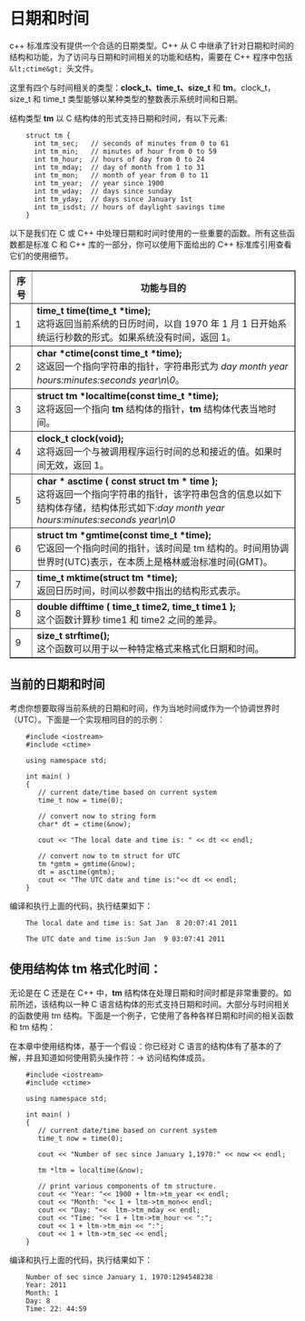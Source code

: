 # 日期和时间

c++ 标准库没有提供一个合适的日期类型。C++ 从 C 中继承了针对日期和时间的结构和功能，为了访问与日期和时间相关的功能和结构，需要在 C++ 程序中包括 `&lt;ctime&gt; `头文件。
  
这里有四个与时间相关的类型：**clock\_t、time\_t、size\_t** 和 **tm**。clock\_t，size\_t 和 time\_t 类型能够以某种类型的整数表示系统时间和日期。 
  
结构类型 **tm** 以 C 结构体的形式支持日期和时间，有以下元素:

```
    struct tm {
      int tm_sec;   // seconds of minutes from 0 to 61
      int tm_min;   // minutes of hour from 0 to 59
      int tm_hour;  // hours of day from 0 to 24
      int tm_mday;  // day of month from 1 to 31
      int tm_mon;   // month of year from 0 to 11
      int tm_year;  // year since 1900
      int tm_wday;  // days since sunday
      int tm_yday;  // days since January 1st
      int tm_isdst; // hours of daylight savings time
    }
```

以下是我们在 C 或 C++ 中处理日期和时间时使用的一些重要的函数。所有这些函数都是标准 C 和 C++ 库的一部分，你可以使用下面给出的 C++ 标准库引用查看它们的使用细节。

<table border = "1">
<tr>
<th>序号</th>
<th>功能与目的</th>
</tr>
<tr>
<td>1</td>
<td><strong>time_t time(time_t *time);</strong></br>这将返回当前系统的日历时间，以自 1970 年 1 月 1 日开始系统运行秒数的形式。如果系统没有时间，返回 1。</td>
</tr>
<tr>
<td>2</td>
<td><strong>char *ctime(const time_t *time);</strong></br>这返回一个指向字符串的指针，字符串形式为 <i>day month year hours:minutes:seconds year\n\0</i>。</td>
</tr>
<tr>
<td>3</td>
<td><strong>struct tm *localtime(const time_t *time);</strong></br>这将返回一个指向 <strong>tm</strong> 结构体的指针，<strong>tm</strong> 结构体代表当地时间。</td>
</tr>
<tr>
<td>4</td>
<td><strong>clock_t clock(void);</strong></br>这将返回一个与被调用程序运行时间的总和接近的值。如果时间无效，返回 1。</td>
</tr>
<tr>
<td>5</td>
<td><strong>char * asctime ( const struct tm * time );</strong></br>这将返回一个指向字符串的指针，该字符串包含的信息以如下结构体存储，结构体形式如下:<i>day month year hours:minutes:seconds year\n\0</i></td>
</tr>
<tr>
<td>6</td>
<td><strong>struct tm *gmtime(const time_t *time);</strong></br>它返回一个指向时间的指针，该时间是 tm 结构的。时间用协调世界时(UTC)表示，在本质上是格林威治标准时间(GMT)。</td>
</tr>
<tr>
<td>7</td>
<td><strong>time_t mktime(struct tm *time);</strong></br>返回日历时间，时间以参数中指出的结构形式表示。</td>
</tr>
<tr>
<td>8</td>
<td><strong>double difftime ( time_t time2, time_t time1 );</strong></br>这个函数计算秒 time1 和 time2 之间的差异。</td>
</tr>
<tr>
<td>9</td>
<td><strong>size_t strftime();</strong></br>这个函数可以用于以一种特定格式来格式化日期和时间。</td>
</tr>
</table>

## 当前的日期和时间

考虑你想要取得当前系统的日期和时间，作为当地时间或作为一个协调世界时（UTC）。下面是一个实现相同目的的示例：

```
    #include <iostream>
    #include <ctime>
    
    using namespace std;
    
    int main( )
    {
       // current date/time based on current system
       time_t now = time(0);
       
       // convert now to string form
       char* dt = ctime(&now);
    
       cout << "The local date and time is: " << dt << endl;
    
       // convert now to tm struct for UTC
       tm *gmtm = gmtime(&now);
       dt = asctime(gmtm);
       cout << "The UTC date and time is:"<< dt << endl;
    }
```

编译和执行上面的代码，执行结果如下：

```
    The local date and time is: Sat Jan  8 20:07:41 2011
    
    The UTC date and time is:Sun Jan  9 03:07:41 2011
```

## 使用结构体 tm 格式化时间：

无论是在 C 还是在 C++ 中，**tm** 结构体在处理日期和时间时都是非常重要的。如前所述，该结构以一种 C 语言结构体的形式支持日期和时间。大部分与时间相关的函数使用 tm 结构。下面是一个例子，它使用了各种各样日期和时间的相关函数和 tm 结构： 

在本章中使用结构体，基于一个假设：你已经对 C 语言的结构体有了基本的了解，并且知道如何使用箭头操作符：-> 访问结构体成员。

```
    #include <iostream>
    #include <ctime>
    
    using namespace std;
    
    int main( )
    {
       // current date/time based on current system
       time_t now = time(0);
    
       cout << "Number of sec since January 1,1970:" << now << endl;
    
       tm *ltm = localtime(&now);
    
       // print various components of tm structure.
       cout << "Year: "<< 1900 + ltm->tm_year << endl;
       cout << "Month: "<< 1 + ltm->tm_mon<< endl;
       cout << "Day: "<<  ltm->tm_mday << endl;
       cout << "Time: "<< 1 + ltm->tm_hour << ":";
       cout << 1 + ltm->tm_min << ":";
       cout << 1 + ltm->tm_sec << endl;
    }
```

编译和执行上面的代码，执行结果如下：

```
    Number of sec since January 1, 1970:1294548238
    Year: 2011
    Month: 1
    Day: 8
    Time: 22: 44:59
```